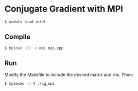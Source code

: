 # Conjugate Gradient with MPI
```bash
$ module load intel 
```

## Compile
```bash
$ mpicxx -O2 -o mpi mpi.cpp
```

## Run
Modify the Makefile to include the desired matrix and rhs. Then:
```bash
$ mpiexec -n 4 ./cg_mpi
